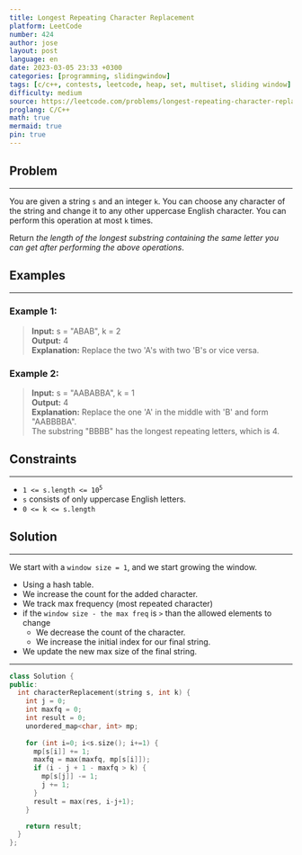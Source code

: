 ```yaml
---
title: Longest Repeating Character Replacement
platform: LeetCode
number: 424
author: jose
layout: post
language: en
date: 2023-03-05 23:33 +0300
categories: [programming, slidingwindow]
tags: [c/c++, contests, leetcode, heap, set, multiset, sliding window]
difficulty: medium
source: https://leetcode.com/problems/longest-repeating-character-replacement
proglang: C/C++
math: true
mermaid: true
pin: true
---
```

## Problem
---
You are given a string `s` and an integer `k`. You can choose any character of the string and change it to any other uppercase English character. You can perform this operation at most `k` times.  

Return *the length of the longest substring containing the same letter you can get after performing the above operations*.  

## Examples
---
### **Example 1:**  
>**Input:** s = "ABAB", k = 2  
>**Output:** 4  
>**Explanation:**  Replace the two 'A's with two 'B's or vice versa.  
  
### **Example 2:**  
>**Input:** s = "AABABBA", k = 1  
>**Output:** 4  
>**Explanation:**  Replace the one 'A' in the middle with 'B' and form "AABBBBA".  
>The substring "BBBB" has the longest repeating letters, which is 4.  

## Constraints
---
- <code>1 <= s.length <= 10<sup>5</sup></code>
- `s` consists of only uppercase English letters.
- `0 <= k <= s.length`

## Solution
---
We start with a `window size = 1`, and we start growing the window.
  - Using a hash table.
  - We increase the count for the added character.
  - We track max frequency (most repeated character)
  - if the `window size - the max freq` is `>` than the allowed elements to change
    - We decrease the count of the character.
    - We increase the initial index for our final string.
  - We update the new max size of the final string.

---
```c++
class Solution {
public:
  int characterReplacement(string s, int k) {
    int j = 0;
    int maxfq = 0;
    int result = 0;
    unordered_map<char, int> mp;
    
    for (int i=0; i<s.size(); i+=1) {
      mp[s[i]] += 1;
      maxfq = max(maxfq, mp[s[i]]);
      if (i - j + 1 - maxfq > k) {
        mp[s[j]] -= 1;
        j += 1;
      }
      result = max(res, i-j+1);
    }

    return result;
  }
};
```
